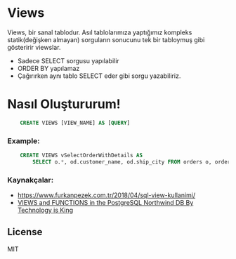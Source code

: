 # Views

Views, bir sanal tablodur. Asıl tablolarımıza yaptığımız kompleks statik(değişken almayan) sorguların sonucunu tek bir tabloymuş gibi gösteririr viewslar.

  - Sadece SELECT sorgusu yapılabilir
  - ORDER BY yapılamaz
  - Çağırırken aynı tablo SELECT eder gibi sorgu yazabiliriz.

# Nasıl Oluştururum!

```sql
    CREATE VIEWS [VIEW_NAME] AS [QUERY]
```

### Example:


```sql
    CREATE VIEWS vSelectOrderWithDetails AS 
        SELECT o.*, od.customer_name, od.ship_city FROM orders o, orderdetails od
```

### Kaynakçalar:

- https://www.furkanpezek.com.tr/2018/04/sql-view-kullanimi/
- [VIEWS and FUNCTIONS in the PostgreSQL Northwind DB By  Technology is King](https://www.youtube.com/watch?v=u1iB8-VywT8)


License
----

MIT